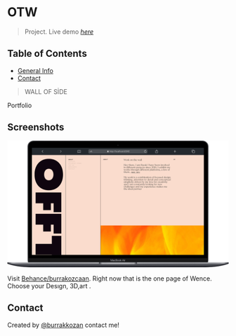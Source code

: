 # OTW
> Project.
> Live demo [_here_]()

## Table of Contents
* [General Info](#general-information)
* [Contact](#contact)
<!-- * [License](#license) -->

> WALL OF SİDE

Portfolio
## Screenshots

![preview](mobile.png)



Visit [Behance/burrakozcaan](https://www.behance.net/burrakozcaan). Right now that is the one page of Wence. Choose your Desıgn, 3D,art .


## Contact
Created by [@burrakkozan](https://www.instagram.com/burrakozcaan/) contact me!
